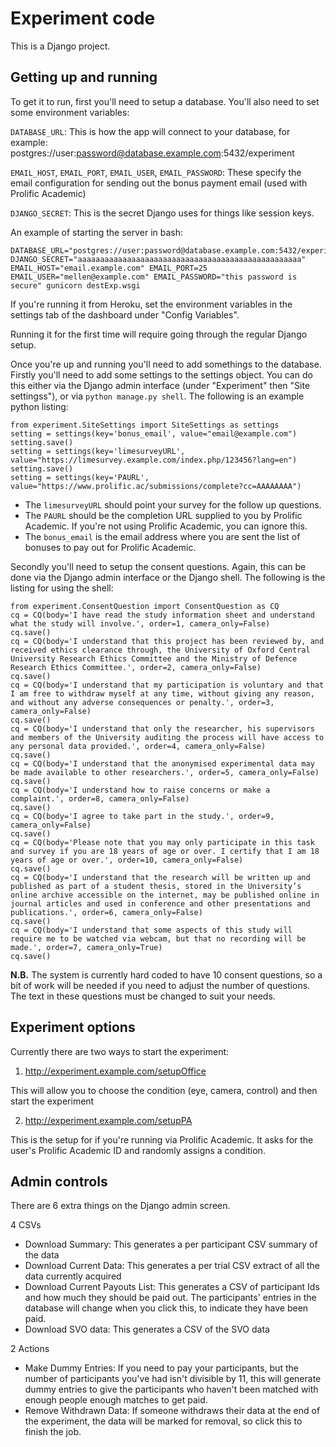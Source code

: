 # Experiment code

This is a Django project.

## Getting up and running

To get it to run, first you'll need to setup a database. You'll also need to set some environment variables:

`DATABASE_URL`: This is how the app will connect to your database, for example: postgres://user:password@database.example.com:5432/experiment

`EMAIL_HOST`, `EMAIL_PORT`, `EMAIL_USER`, `EMAIL_PASSWORD`: These specify the email configuration for sending out the bonus payment email (used with Prolific Academic)

`DJANGO_SECRET`: This is the secret Django uses for things like session keys.

An example of starting the server in bash:

    DATABASE_URL="postgres://user:password@database.example.com:5432/experiment" DJANGO_SECRET="aaaaaaaaaaaaaaaaaaaaaaaaaaaaaaaaaaaaaaaaaaaaaaaaaa" EMAIL_HOST="email.example.com" EMAIL_PORT=25 EMAIL_USER="mellen@example.com" EMAIL_PASSWORD="this password is secure" gunicorn destExp.wsgi

If you're running it from Heroku, set the environment variables in the settings tab of the dashboard under "Config Variables".

Running it for the first time will require going through the regular Django setup.

Once you're up and running you'll need to add somethings to the database. Firstly you'll need to add some settings to the settings object. You can do this either via the Django admin interface (under "Experiment" then "Site settingss"), or via `python manage.py shell`. The following is an example python listing:

    from experiment.SiteSettings import SiteSettings as settings
    setting = settings(key='bonus_email', value="email@example.com")
    setting.save()
    setting = settings(key='limesurveyURL', value="https://limesurvey.example.com/index.php/123456?lang=en")
    setting.save()
    setting = settings(key='PAURL', value="https://www.prolific.ac/submissions/complete?cc=AAAAAAAA")

- The `limesurveyURL` should point your survey for the follow up questions.
- The `PAURL` should be the completion URL supplied to you by Prolific Academic. If you're not using Prolific Academic, you can ignore this.
- The `bonus_email` is the email address where you are sent the list of bonuses to pay out for Prolific Academic.

Secondly you'll need to setup the consent questions. Again, this can be done via the Django admin interface or the Django shell. The following is the listing for using the shell:

    from experiment.ConsentQuestion import ConsentQuestion as CQ
    cq = CQ(body='I have read the study information sheet and understand what the study will involve.', order=1, camera_only=False)
    cq.save()
    cq = CQ(body='I understand that this project has been reviewed by, and received ethics clearance through, the University of Oxford Central University Research Ethics Committee and the Ministry of Defence Research Ethics Committee.', order=2, camera_only=False)
    cq.save()
    cq = CQ(body='I understand that my participation is voluntary and that I am free to withdraw myself at any time, without giving any reason, and without any adverse consequences or penalty.', order=3, camera_only=False)
    cq.save()
    cq = CQ(body='I understand that only the researcher, his supervisors and members of the University auditing the process will have access to any personal data provided.', order=4, camera_only=False)
    cq.save()
    cq = CQ(body='I understand that the anonymised experimental data may be made available to other researchers.', order=5, camera_only=False)
    cq.save()
    cq = CQ(body='I understand how to raise concerns or make a complaint.', order=8, camera_only=False)
    cq.save()
    cq = CQ(body='I agree to take part in the study.', order=9, camera_only=False)
    cq.save()
    cq = CQ(body='Please note that you may only participate in this task and survey if you are 18 years of age or over. I certify that I am 18 years of age or over.', order=10, camera_only=False)
    cq.save()
    cq = CQ(body='I understand that the research will be written up and published as part of a student thesis, stored in the University’s online archive accessible on the internet, may be published online in journal articles and used in conference and other presentations and publications.', order=6, camera_only=False)
    cq.save()
    cq = CQ(body='I understand that some aspects of this study will require me to be watched via webcam, but that no recording will be made.', order=7, camera_only=True)
    cq.save()

**N.B.** The system is currently hard coded to have 10 consent questions, so a bit of work will be needed if you need to adjust the number of questions. The text in these questions must be changed to suit your needs.

## Experiment options

Currently there are two ways to start the experiment:

1. http://experiment.example.com/setupOffice

This will allow you to choose the condition (eye, camera, control) and then start the experiment

2. http://experiment.example.com/setupPA

This is the setup for if you're running via Prolific Academic. It asks for the user's Prolific Academic ID and randomly assigns a condition.

## Admin controls

There are 6 extra things on the Django admin screen.

4 CSVs

- Download Summary: This generates a per participant CSV summary of the data
- Download Current Data: This generates a per trial CSV extract of all the data currently acquired
- Download Current Payouts List: This generates a CSV of participant Ids and how much they should be paid out. The participants' entries in the database will change when you click this, to indicate they have been paid.
- Download SVO data: This generates a CSV of the SVO data

2 Actions

- Make Dummy Entries: If you need to pay your participants, but the number of participants you've had isn't divisible by 11, this will generate dummy entries to give the participants who haven't been matched with enough people enough matches to get paid.
- Remove Withdrawn Data: If someone withdraws their data at the end of the experiment, the data will be marked for removal, so click this to finish the job.
